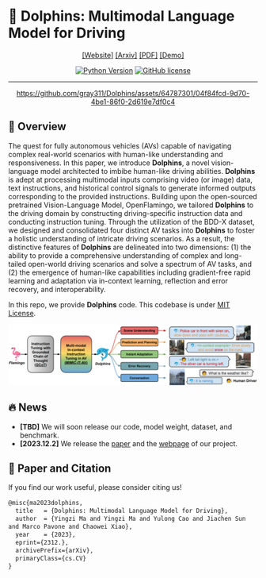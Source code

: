 # :dolphin: Dolphins: Multimodal Language Model for Driving


<div align="center">

[[Website]](https://vlm-driver.github.io/)
[[Arxiv]](https://arxiv.org/abs/2312.00438)
[[PDF]](assets/documents/demo_paper.pdf)
[[Demo]](https://youtu.be/pJAdZKySgLg?si=y7Z-j4zLuFRSzTYH)

[![Python Version](https://img.shields.io/badge/Python-3.9-blue.svg)](https://github.com/gray311/Dolphins/)
[![GitHub license](https://img.shields.io/badge/License-MIT-green.svg)](https://github.com/gray311/Dolphins/blob/main/LICENSE)
______________________________________________________________________

https://github.com/gray311/Dolphins/assets/64787301/04f84fcd-9d70-4be1-86f0-2d619e7df0c4

</div>


## 📖 Overview

The quest for fully autonomous vehicles (AVs) capable of navigating complex real-world scenarios with human-like understanding and responsiveness. In this paper, we introduce **Dolphins**, a novel vision-language model architected to imbibe human-like driving abilities. **Dolphins** is adept at processing multimodal inputs comprising video (or image) data, text instructions, and historical control signals to generate informed outputs corresponding to the provided instructions. Building upon the open-sourced pretrained Vision-Language Model, OpenFlamingo, we tailored **Dolphins** to the driving domain by constructing driving-specific instruction data and conducting instruction tuning. Through the utilization of the BDD-X dataset, we designed and consolidated four distinct AV tasks into **Dolphins** to foster a holistic understanding of intricate driving scenarios. As a result, the distinctive features of **Dolphins** are delineated into two dimensions: (1) the ability to provide a comprehensive understanding of complex and long-tailed open-world driving scenarios and solve a spectrum of AV tasks, and (2) the emergence of human-like capabilities including gradient-free rapid learning and adaptation via in-context learning, reflection and error recovery, and interoperability.

In this repo, we provide **Dolphins** code. This codebase is under [MIT License](LICENSE).

![](assets/images/Dolphins_overview.png)


## :fire: News 

* **[TBD]** We will soon release our code, model weight, dataset, and benchmark.
* **[2023.12.2]** We release the [paper](https://vlm-driver.github.io/) and the [webpage](https://vlm-driver.github.io/) of our project.

## 📑 Paper and Citation

If you find our work useful, please consider citing us!

```
@misc{ma2023dolphins,
  title   = {Dolphins: Multimodal Language Model for Driving},
  author  = {Yingzi Ma and Yingzi Ma and Yulong Cao and Jiachen Sun and Marco Pavone and Chaowei Xiao},
  year    = {2023},
  eprint={2312.},
  archivePrefix={arXiv},
  primaryClass={cs.CV}
}
```

